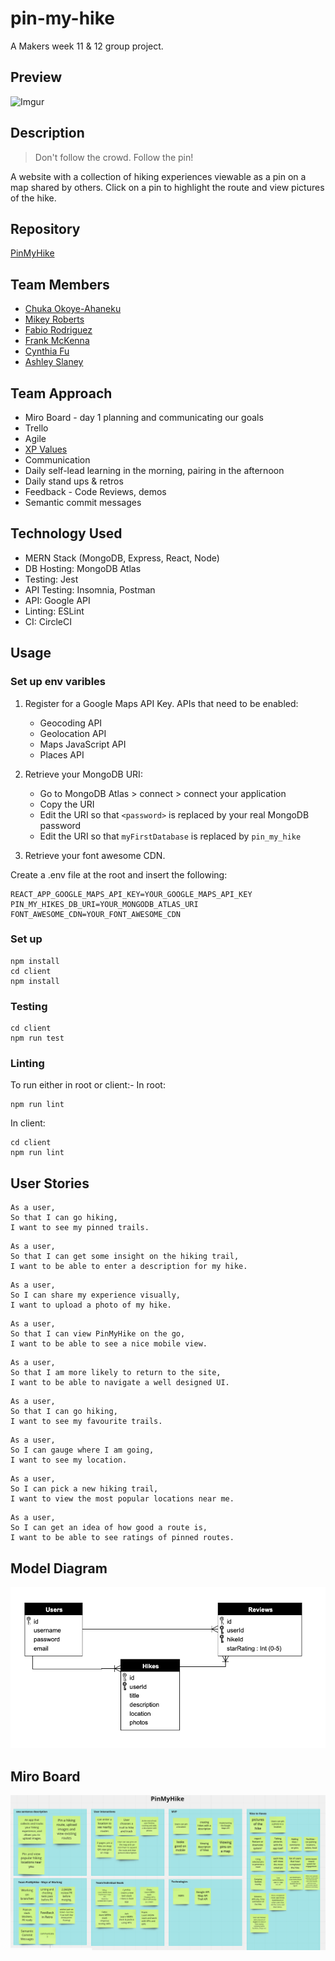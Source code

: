 # pin-my-hike

A Makers week 11 & 12 group project. 

## Preview
![Imgur](https://i.imgur.com/DGriDOG.png)

## Description

> Don't follow the crowd. Follow the pin!

A website with a collection of hiking experiences viewable as a pin on a map shared by others. 
Click on a pin to highlight the route and view pictures of the hike.

## Repository

[PinMyHike](https://github.com/frank-mck/pin-my-hike)

## Team Members

* [Chuka Okoye-Ahaneku](https://github.com/coo990)
* [Mikey Roberts](https://github.com/mikey-roberts)
* [Fabio Rodriguez](https://github.com/frodri13)
* [Frank McKenna](https://github.com/frank-mck)
* [Cynthia Fu](https://github.com/YinnyF)
* [Ashley Slaney](https://github.com/Ashley-Slaney)

## Team Approach
* Miro Board - day 1 planning and communicating our goals
* Trello
* Agile
* [XP Values](http://www.extremeprogramming.org/values.html)
* Communication
* Daily self-lead learning in the morning, pairing in the afternoon
* Daily stand ups & retros
* Feedback - Code Reviews, demos
* Semantic commit messages

## Technology Used
* MERN Stack (MongoDB, Express, React, Node)
* DB Hosting: MongoDB Atlas
* Testing: Jest
* API Testing: Insomnia, Postman
* API: Google API
* Linting: ESLint
* CI: CircleCI

## Usage

### Set up env varibles
1. Register for a Google Maps API Key.
    APIs that need to be enabled:
    * Geocoding API
    * Geolocation API
    * Maps JavaScript API
    * Places API

2. Retrieve your MongoDB URI:
    * Go to MongoDB Atlas > connect > connect your application
    * Copy the URI
    * Edit the URI so that `<password>` is replaced by your real MongoDB password
    * Edit the URI so that `myFirstDatabase` is replaced by `pin_my_hike`
3. Retrieve your font awesome CDN.

Create a .env file at the root and insert the following:
```
REACT_APP_GOOGLE_MAPS_API_KEY=YOUR_GOOGLE_MAPS_API_KEY
PIN_MY_HIKES_DB_URI=YOUR_MONGODB_ATLAS_URI
FONT_AWESOME_CDN=YOUR_FONT_AWESOME_CDN
```

### Set up
```
npm install
cd client
npm install
```

### Testing
```
cd client
npm run test
```

### Linting

To run either in root or client:-
In root:
```
npm run lint
```

In client:
```
cd client
npm run lint
```

## User Stories

```
As a user,
So that I can go hiking,
I want to see my pinned trails.
```
```
As a user,
So that I can get some insight on the hiking trail,
I want to be able to enter a description for my hike.
```
```
As a user,
So I can share my experience visually,
I want to upload a photo of my hike.
```
```
As a user,
So that I can view PinMyHike on the go,
I want to be able to see a nice mobile view.
```
```
As a user,
So that I am more likely to return to the site,
I want to be able to navigate a well designed UI.
```
```
As a user,
So that I can go hiking,
I want to see my favourite trails.
```
```
As a user,
So I can gauge where I am going,
I want to see my location.
```
```
As a user,
So I can pick a new hiking trail,
I want to view the most popular locations near me.
```
```
As a user, 
So I can get an idea of how good a route is, 
I want to be able to see ratings of pinned routes.
```

## Model Diagram

<img src="/readme_images/model.png" alt="model diagram"/>

## Miro Board

<img src="/readme_images/miro.png" alt="team miro board"/>
